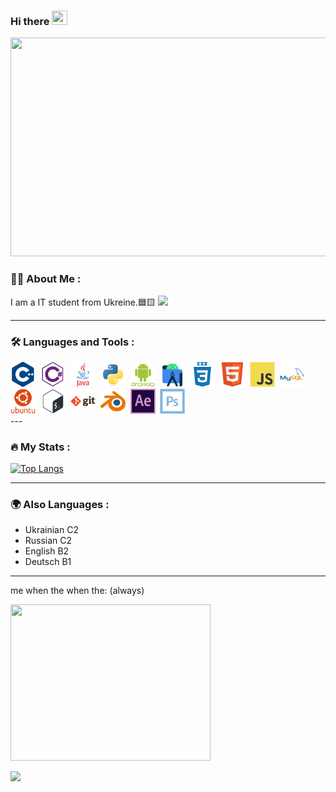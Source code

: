 ### Hi there <img src="https://github.com/blackcater/blackcater/raw/main/images/Hi.gif" width="25" height="23">

<!--
**defur/defur** is a ✨ _special_ ✨ repository because its `README.md` (this file) appears on your GitHub profile.

Here are some ideas to get you started:

- 🔭 I’m currently working on ...
- 🌱 I’m currently learning ...
- 👯 I’m looking to collaborate on ...
- 🤔 I’m looking for help with ...
- 💬 Ask me about ...
- 📫 How to reach me: ...
- 😄 Pronouns: ...
- ⚡ Fun fact: ...
-->


<div align="center">
  <img src="https://media4.giphy.com/media/ErZ8hv5eO92JW/giphy.gif?cid=790b761181c4faad0a4327f2c479b77188df4d3917c2c6c1&rid=giphy.gif&ct=g" width="700" height="350"/>
</div>

### :woman_technologist: About Me :
<!--[![Typing SVG](https://readme-typing-svg.herokuapp.com?color=%2336BCF7&lines=Hi+there)](https://git.io/typing-svg)-->
I am a IT student from Ukreine.:blue_square::yellow_square:
<img src="https://media3.giphy.com/media/ulZ7gQQz9jwZzv224n/giphy.gif?cid=790b76115ea1143c297f6a6496cd0c52b6722242ee422435&rid=giphy.gif&ct=ts" width="30">

---

### :hammer_and_wrench: Languages and Tools :

<div>
  <img src="https://github.com/devicons/devicon/blob/master/icons/cplusplus/cplusplus-plain.svg" title="c++" alt="c++" width="40" height="40"/>&nbsp;
  <img src="https://github.com/devicons/devicon/blob/master/icons/csharp/csharp-line.svg" title="c#" alt="c#" width="40" height="40"/>&nbsp;
  <img src="https://github.com/devicons/devicon/blob/master/icons/java/java-original-wordmark.svg" title="Java" alt="Java" width="40" height="40"/>&nbsp;
  <img src="https://github.com/devicons/devicon/blob/master/icons/python/python-original.svg" title="Python" alt="Python" width="40" height="40"/>&nbsp;
  <img src="https://github.com/devicons/devicon/blob/master/icons/android/android-plain-wordmark.svg" title="Android" alt="Android" width="40" height="40"/>&nbsp;
  <img src="https://github.com/devicons/devicon/blob/master/icons/androidstudio/androidstudio-original.svg" title="AndroidStudio" alt="AndroidStudio" width="40" height="40"/>&nbsp;
  <img src="https://github.com/devicons/devicon/blob/master/icons/css3/css3-plain-wordmark.svg"  title="CSS3" alt="CSS" width="40" height="40"/>&nbsp;
  <img src="https://github.com/devicons/devicon/blob/master/icons/html5/html5-original.svg" title="HTML5" alt="HTML" width="40" height="40"/>&nbsp;
  <img src="https://github.com/devicons/devicon/blob/master/icons/javascript/javascript-original.svg" title="JavaScript" alt="JavaScript" width="40" height="40"/>&nbsp;
  <img src="https://github.com/devicons/devicon/blob/master/icons/mysql/mysql-original-wordmark.svg" title="MySQL"  alt="MySQL" width="40" height="40"/>&nbsp;
  <img src="https://github.com/devicons/devicon/blob/master/icons/ubuntu/ubuntu-plain-wordmark.svg" title="ubuntu" alt="ubuntu" width="40" height="40"/>&nbsp; 
  <img src="https://github.com/devicons/devicon/blob/master/icons/bash/bash-original.svg" title="bash" **alt="bash" width="40" height="40"/>&nbsp;
  <img src="https://github.com/devicons/devicon/blob/master/icons/git/git-original-wordmark.svg" title="Git" **alt="Git" width="40" height="40"/>&nbsp;
  <img src="https://github.com/devicons/devicon/blob/master/icons/blender/blender-original.svg" title="blender" **alt="blender" width="40"/>&nbsp;
  <img src="https://github.com/devicons/devicon/blob/master/icons/aftereffects/aftereffects-original.svg" title="Ae" **alt="Ae" width="40" height="40"/>&nbsp; 
  <img src="https://github.com/devicons/devicon/blob/master/icons/photoshop/photoshop-line.svg" title="photoshop" alt="photoshop" width="40" height="40"/>

  
</div>
---

### :fire: My Stats :

[![Top Langs](https://github-readme-stats.vercel.app/api/top-langs/?username=defur&layout=compact&theme=vision-friendly-dark)](https://github.com/anuraghazra/github-readme-stats)

---

### :earth_africa: Also Languages :
- Ukrainian C2 
- Russian С2 
- English B2 
- Deutsch B1 

---
me when the when the: 
(always)

<img src="https://media2.giphy.com/media/y0XAoHQPmv4CQ/giphy.gif?cid=790b761134486747ee89a77a0b3c710f447280277279e0d3&rid=giphy.gif&ct=g" width="320" height="250"/>

<!--[![Anurag's GitHub stats](https://github-readme-stats.vercel.app/apidefuranuraghazra)](https://github.com/anuraghazra/github-readme-stats)-->
![](https://komarev.com/ghpvc/?username=defur)
